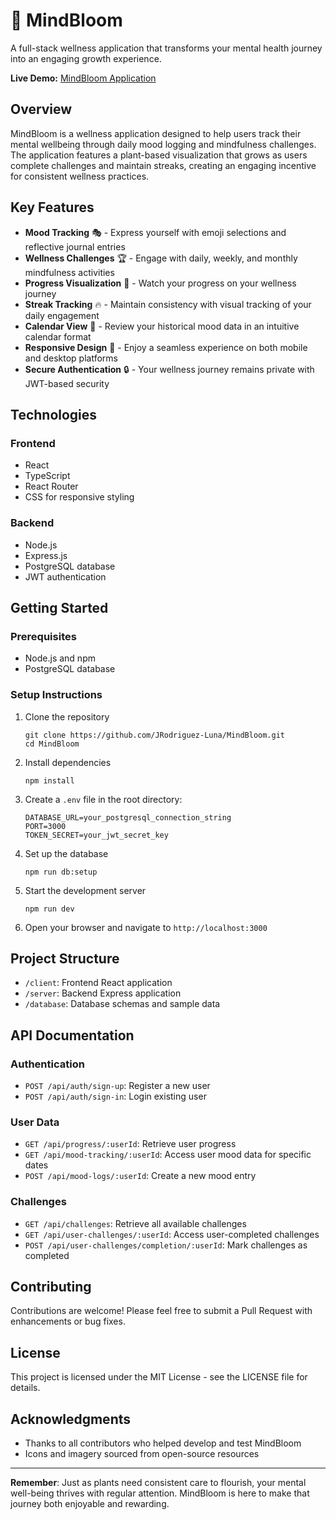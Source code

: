# 🌱 MindBloom

A full-stack wellness application that transforms your mental health journey into an engaging growth experience.

**Live Demo:** [MindBloom Application](http://ec2-3-23-82-189.us-east-2.compute.amazonaws.com/)

## Overview

MindBloom is a wellness application designed to help users track their mental wellbeing through daily mood logging and mindfulness challenges. The application features a plant-based visualization that grows as users complete challenges and maintain streaks, creating an engaging incentive for consistent wellness practices.

## Key Features

- **Mood Tracking** 🎭 - Express yourself with emoji selections and reflective journal entries
- **Wellness Challenges** 🏆 - Engage with daily, weekly, and monthly mindfulness activities
- **Progress Visualization** 🌿 - Watch your progress on your wellness journey
- **Streak Tracking** 🔥 - Maintain consistency with visual tracking of your daily engagement
- **Calendar View** 📅 - Review your historical mood data in an intuitive calendar format
- **Responsive Design** 📱 - Enjoy a seamless experience on both mobile and desktop platforms
- **Secure Authentication** 🔒 - Your wellness journey remains private with JWT-based security

## Technologies

### Frontend
- React
- TypeScript
- React Router
- CSS for responsive styling

### Backend
- Node.js
- Express.js
- PostgreSQL database
- JWT authentication

## Getting Started

### Prerequisites
- Node.js and npm
- PostgreSQL database

### Setup Instructions

1. Clone the repository
   ```
   git clone https://github.com/JRodriguez-Luna/MindBloom.git
   cd MindBloom
   ```

2. Install dependencies
   ```
   npm install
   ```

3. Create a `.env` file in the root directory:
   ```
   DATABASE_URL=your_postgresql_connection_string
   PORT=3000
   TOKEN_SECRET=your_jwt_secret_key
   ```

4. Set up the database
   ```
   npm run db:setup
   ```

5. Start the development server
   ```
   npm run dev
   ```

6. Open your browser and navigate to `http://localhost:3000`

## Project Structure

- `/client`: Frontend React application
- `/server`: Backend Express application
- `/database`: Database schemas and sample data

## API Documentation

### Authentication
- `POST /api/auth/sign-up`: Register a new user
- `POST /api/auth/sign-in`: Login existing user

### User Data
- `GET /api/progress/:userId`: Retrieve user progress
- `GET /api/mood-tracking/:userId`: Access user mood data for specific dates
- `POST /api/mood-logs/:userId`: Create a new mood entry

### Challenges
- `GET /api/challenges`: Retrieve all available challenges
- `GET /api/user-challenges/:userId`: Access user-completed challenges
- `POST /api/user-challenges/completion/:userId`: Mark challenges as completed

## Contributing

Contributions are welcome! Please feel free to submit a Pull Request with enhancements or bug fixes.

## License

This project is licensed under the MIT License - see the LICENSE file for details.

## Acknowledgments

- Thanks to all contributors who helped develop and test MindBloom
- Icons and imagery sourced from open-source resources

---

**Remember**: Just as plants need consistent care to flourish, your mental well-being thrives with regular attention. MindBloom is here to make that journey both enjoyable and rewarding.
